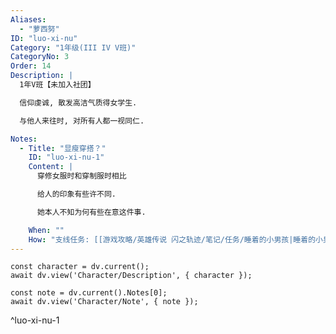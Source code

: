 ```yaml
---
Aliases:
  - "萝西努"
ID: "luo-xi-nu"
Category: "1年级(III IV V班)"
CategoryNo: 3
Order: 14
Description: |
  1年V班【未加入社团】

  信仰虔诚, 散发高洁气质得女学生.

  与他人来往时, 对所有人都一视同仁.

Notes:
  - Title: "显瘦穿搭？"
    ID: "luo-xi-nu-1"
    Content: |
      穿修女服时和穿制服时相比

      给人的印象有些许不同.

      她本人不知为何有些在意这件事.

    When: ""
    How: "支线任务: [[游戏攻略/英雄传说 闪之轨迹/笔记/任务/睡着的小男孩|睡着的小男孩]] 获得"
---
```

```dataviewjs
const character = dv.current();
await dv.view('Character/Description', { character });
```

```dataviewjs
const note = dv.current().Notes[0];
await dv.view('Character/Note', { note });
```
^luo-xi-nu-1